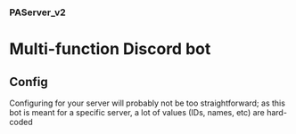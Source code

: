 ### PAServer_v2
# Multi-function Discord bot

## Config
Configuring for your server will probably not be too straightforward; as this bot is meant for a specific server, a lot of values (IDs, names, etc) are hard-coded
